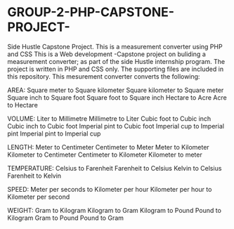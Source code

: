 # GROUP-2-PHP-CAPSTONE-PROJECT-

Side Hustle Capstone Project. 
This is a measurement converter using PHP and CSS 
This is a Web development -Capstone project on buliding a measurement converter; as part of the side Hustle internship program. 
The project is written in PHP and CSS only. 
The supporting files are included in this repository.
This mesurement converter converts the following:

AREA:
Square meter to Square kilometer
Square kilometer to Square meter
Square inch to Square foot
Square foot to Square inch
Hectare to Acre
Acre to Hectare

VOLUME:
Liter to Millimetre
Millimetre to Liter
Cubic foot to Cubic inch
Cubic inch to Cubic foot
Imperial pint to Cubic foot
Imperial cup to Imperial pint
Imperial pint to Imperial cup

LENGTH:
Meter to Centimeter
Centimeter to Meter
Meter to Kilometer
Kilometer to Centimeter
Centimeter to Kilometer
Kilometer to meter

TEMPERATURE:
Celsius to Farenheit
Farenheit to Celsius
Kelvin to Celsius
Farenheit to Kelvin

SPEED:
Meter per seconds to Kilometer per hour
Kilometer per hour to Kilometer per second

WEIGHT:
Gram to Kilogram
Kilogram to Gram
Kilogram to Pound
Pound to Kilogram
Gram to Pound
Pound to Gram
